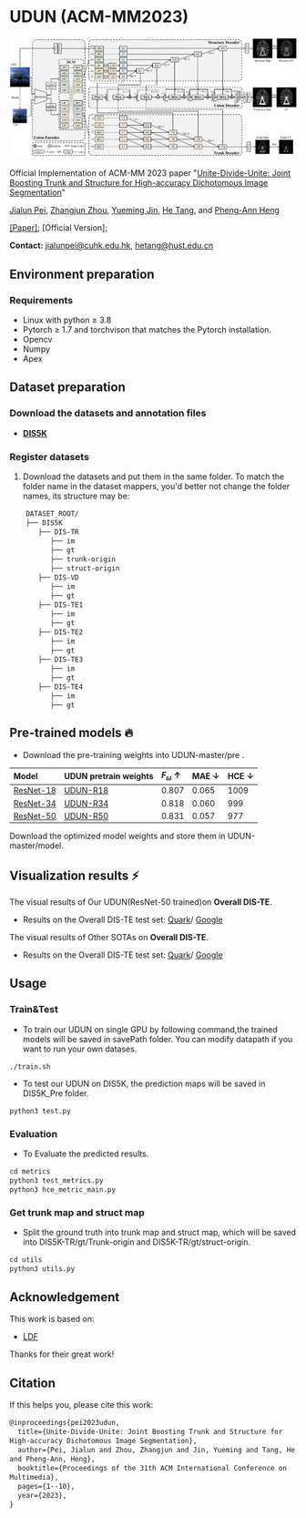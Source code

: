 # UDUN (ACM-MM2023)

![UDUN](assets/Pipeline.png)

Official Implementation of ACM-MM 2023 paper "[Unite-Divide-Unite: Joint Boosting Trunk and Structure for High-accuracy Dichotomous Image Segmentation](https://arxiv.org/abs/2307.14052)"

[Jialun Pei](https://scholar.google.com/citations?user=1lPivLsAAAAJ&hl=en), [Zhangjun Zhou](https://scholar.google.com/citations?hl=zh-CN&user=lvx5k9cAAAAJ), [Yueming Jin](https://scholar.google.com/citations?user=s_kbB4oAAAAJ&hl=zh-CN&oi=ao), [He Tang](https://scholar.google.com/citations?hl=en&user=70XLFUsAAAAJ), and [Pheng-Ann Heng](https://scholar.google.com/citations?user=OFdytjoAAAAJ&hl=zh-CN)

[[Paper]](https://arxiv.org/abs/2307.14052); [Official Version];

**Contact:** jialunpei@cuhk.edu.hk, hetang@hust.edu.cn

## Environment preparation

### Requirements
- Linux with python ≥ 3.8
- Pytorch ≥ 1.7 and torchvison that matches the Pytorch installation.
- Opencv
- Numpy
- Apex

## Dataset preparation

### Download the datasets and annotation files

- **[DIS5K](https://github.com/xuebinqin/DIS)**


### Register datasets

1. Download the datasets and put them in the same folder. To match the folder name in the dataset mappers, you'd better not change the folder names, its structure may be:

```
    DATASET_ROOT/
    ├── DIS5K
       ├── DIS-TR
          ├── im
          ├── gt
          ├── trunk-origin
          ├── struct-origin
       ├── DIS-VD
          ├── im
          ├── gt
       ├── DIS-TE1
          ├── im
          ├── gt
       ├── DIS-TE2
          ├── im
          ├── gt
       ├── DIS-TE3
          ├── im
          ├── gt
       ├── DIS-TE4
          ├── im
          ├── gt
```

## Pre-trained models :fire:
- Download the pre-training weights into UDUN-master/pre . 

| Model     | UDUN pretrain weights  | $F_\omega$  $\uparrow$ |  MAE $\downarrow$  |  HCE $\downarrow$  |
| :-------- |:---------------------------------------------------------|:---------|:--------|:--------|
| [ResNet-18](https://download.pytorch.org/models/resnet18-5c106cde.pth)       | [UDUN-R18](https://drive.google.com/file/d/1mgcjNAl73JhS9un5TFZDwavs13ZeHvIO/view?usp=sharing) | 0.807  | 0.065  |  1009  |
| [ResNet-34](https://download.pytorch.org/models/resnet34-333f7ec4.pth)      | [UDUN-R34](https://drive.google.com/file/d/1BYEuOsFJsUue57nFhJHvpI62T0iXlWlE/view?usp=sharing) | 0.818  | 0.060  |  999  |
| [ResNet-50](https://download.pytorch.org/models/resnet50-19c8e357.pth)    | [UDUN-R50](https://drive.google.com/file/d/1c_u6zw-6W9OBmefu0wiDL73IbkTitoJu/view?usp=sharing) | 0.831   | 0.057   |  977  |

Download the optimized model weights and store them in UDUN-master/model.

## Visualization results &#x26A1;

The visual results of Our UDUN(ResNet-50 trained)on **Overall DIS-TE**.
- Results on the Overall DIS-TE test set: [Quark](https://pan.quark.cn/s/72578b8ee41f)/
[Google](https://drive.google.com/drive/folders/1pa3CjTVC07sPRqwIDjUId5h9PrbKwErO?usp=sharing)

The visual results of  Other SOTAs on **Overall DIS-TE**.
- Results on the Overall DIS-TE test set: [Quark](https://pan.quark.cn/s/d1198c6a357b)/
[Google](https://drive.google.com/file/d/1T96f92KVOIHtDD5gpX7ziVesWgn-7RYp/view?usp=drive_link)

## Usage

### Train&Test
- To train our UDUN on single GPU by following command,the trained models will be saved in savePath folder. You can modify datapath if you want to run your own datases.
```shell
./train.sh
```
- To test our UDUN on DIS5K, the prediction maps  will be saved in DIS5K_Pre folder.
```shell
python3 test.py 
```

### Evaluation
- To Evaluate the predicted results.
```shell
cd metrics
python3 test_metrics.py 
python3 hce_metric_main.py

```

### Get trunk map and struct map

- Split the ground truth into trunk map and struct map, which will be saved into DIS5K-TR/gt/Trunk-origin and DIS5K-TR/gt/struct-origin.

```shell
cd utils
python3 utils.py
```

## Acknowledgement

This work is based on:
- [LDF](https://github.com/weijun88/LDF)

Thanks for their great work!

## Citation

If this helps you, please cite this work:

```
@inproceedings{pei2023udun,
  title={Unite-Divide-Unite: Joint Boosting Trunk and Structure for High-accuracy Dichotomous Image Segmentation},
  author={Pei, Jialun and Zhou, Zhangjun and Jin, Yueming and Tang, He and Pheng-Ann, Heng},
  booktitle={Proceedings of the 31th ACM International Conference on Multimedia},
  pages={1--10},
  year={2023},
}
```

